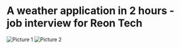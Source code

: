 # A weather application in 2 hours - job interview for Reon Tech
![Picture 1](https://i.imgur.com/yhzARHw.png)
![Picture 2](https://i.imgur.com/QR4TohN.png)
